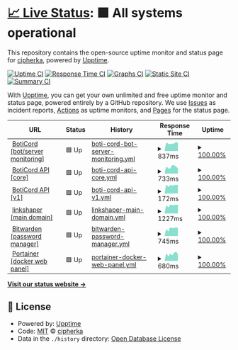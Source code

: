 # [📈 Live Status](https://uptime.sqdsh.top): <!--live status--> **🟩 All systems operational**

This repository contains the open-source uptime monitor and status page for [cipherka](https://sqdsh.top), powered by [Upptime](https://github.com/upptime/upptime).

[![Uptime CI](https://github.com/vlfz/uptime.sqdsh.top/workflows/Uptime%20CI/badge.svg)](https://github.com/vlfz/uptime.sqdsh.top/actions?query=workflow%3A%22Uptime+CI%22)
[![Response Time CI](https://github.com/vlfz/uptime.sqdsh.top/workflows/Response%20Time%20CI/badge.svg)](https://github.com/vlfz/uptime.sqdsh.top/actions?query=workflow%3A%22Response+Time+CI%22)
[![Graphs CI](https://github.com/vlfz/uptime.sqdsh.top/workflows/Graphs%20CI/badge.svg)](https://github.com/vlfz/uptime.sqdsh.top/actions?query=workflow%3A%22Graphs+CI%22)
[![Static Site CI](https://github.com/vlfz/uptime.sqdsh.top/workflows/Static%20Site%20CI/badge.svg)](https://github.com/vlfz/uptime.sqdsh.top/actions?query=workflow%3A%22Static+Site+CI%22)
[![Summary CI](https://github.com/vlfz/uptime.sqdsh.top/workflows/Summary%20CI/badge.svg)](https://github.com/vlfz/uptime.sqdsh.top/actions?query=workflow%3A%22Summary+CI%22)

With [Upptime](https://upptime.js.org), you can get your own unlimited and free uptime monitor and status page, powered entirely by a GitHub repository. We use [Issues](https://github.com/vlfz/uptime.sqdsh.top/issues) as incident reports, [Actions](https://github.com/vlfz/uptime.sqdsh.top/actions) as uptime monitors, and [Pages](https://uptime.sqdsh.top) for the status page.

<!--start: status pages-->
<!-- This summary is generated by Upptime (https://github.com/upptime/upptime) -->
<!-- Do not edit this manually, your changes will be overwritten -->
<!-- prettier-ignore -->
| URL | Status | History | Response Time | Uptime |
| --- | ------ | ------- | ------------- | ------ |
| <img alt="" src="https://favicons.githubusercontent.com/boticord.top" height="13"> [BotiCord [bot/server monitoring]](https://boticord.top) | 🟩 Up | [boti-cord-bot-server-monitoring.yml](https://github.com/vlfz/uptime.sqdsh.top/commits/HEAD/history/boti-cord-bot-server-monitoring.yml) | <details><summary><img alt="Response time graph" src="./graphs/boti-cord-bot-server-monitoring/response-time-week.png" height="20"> 837ms</summary><br><a href="https://uptime.sqdsh.top/history/boti-cord-bot-server-monitoring"><img alt="Response time 849" src="https://img.shields.io/endpoint?url=https%3A%2F%2Fraw.githubusercontent.com%2Fvlfz%2Fuptime.sqdsh.top%2FHEAD%2Fapi%2Fboti-cord-bot-server-monitoring%2Fresponse-time.json"></a><br><a href="https://uptime.sqdsh.top/history/boti-cord-bot-server-monitoring"><img alt="24-hour response time 754" src="https://img.shields.io/endpoint?url=https%3A%2F%2Fraw.githubusercontent.com%2Fvlfz%2Fuptime.sqdsh.top%2FHEAD%2Fapi%2Fboti-cord-bot-server-monitoring%2Fresponse-time-day.json"></a><br><a href="https://uptime.sqdsh.top/history/boti-cord-bot-server-monitoring"><img alt="7-day response time 837" src="https://img.shields.io/endpoint?url=https%3A%2F%2Fraw.githubusercontent.com%2Fvlfz%2Fuptime.sqdsh.top%2FHEAD%2Fapi%2Fboti-cord-bot-server-monitoring%2Fresponse-time-week.json"></a><br><a href="https://uptime.sqdsh.top/history/boti-cord-bot-server-monitoring"><img alt="30-day response time 849" src="https://img.shields.io/endpoint?url=https%3A%2F%2Fraw.githubusercontent.com%2Fvlfz%2Fuptime.sqdsh.top%2FHEAD%2Fapi%2Fboti-cord-bot-server-monitoring%2Fresponse-time-month.json"></a><br><a href="https://uptime.sqdsh.top/history/boti-cord-bot-server-monitoring"><img alt="1-year response time 849" src="https://img.shields.io/endpoint?url=https%3A%2F%2Fraw.githubusercontent.com%2Fvlfz%2Fuptime.sqdsh.top%2FHEAD%2Fapi%2Fboti-cord-bot-server-monitoring%2Fresponse-time-year.json"></a></details> | <details><summary><a href="https://uptime.sqdsh.top/history/boti-cord-bot-server-monitoring">100.00%</a></summary><a href="https://uptime.sqdsh.top/history/boti-cord-bot-server-monitoring"><img alt="All-time uptime 99.63%" src="https://img.shields.io/endpoint?url=https%3A%2F%2Fraw.githubusercontent.com%2Fvlfz%2Fuptime.sqdsh.top%2FHEAD%2Fapi%2Fboti-cord-bot-server-monitoring%2Fuptime.json"></a><br><a href="https://uptime.sqdsh.top/history/boti-cord-bot-server-monitoring"><img alt="24-hour uptime 100.00%" src="https://img.shields.io/endpoint?url=https%3A%2F%2Fraw.githubusercontent.com%2Fvlfz%2Fuptime.sqdsh.top%2FHEAD%2Fapi%2Fboti-cord-bot-server-monitoring%2Fuptime-day.json"></a><br><a href="https://uptime.sqdsh.top/history/boti-cord-bot-server-monitoring"><img alt="7-day uptime 100.00%" src="https://img.shields.io/endpoint?url=https%3A%2F%2Fraw.githubusercontent.com%2Fvlfz%2Fuptime.sqdsh.top%2FHEAD%2Fapi%2Fboti-cord-bot-server-monitoring%2Fuptime-week.json"></a><br><a href="https://uptime.sqdsh.top/history/boti-cord-bot-server-monitoring"><img alt="30-day uptime 99.63%" src="https://img.shields.io/endpoint?url=https%3A%2F%2Fraw.githubusercontent.com%2Fvlfz%2Fuptime.sqdsh.top%2FHEAD%2Fapi%2Fboti-cord-bot-server-monitoring%2Fuptime-month.json"></a><br><a href="https://uptime.sqdsh.top/history/boti-cord-bot-server-monitoring"><img alt="1-year uptime 99.63%" src="https://img.shields.io/endpoint?url=https%3A%2F%2Fraw.githubusercontent.com%2Fvlfz%2Fuptime.sqdsh.top%2FHEAD%2Fapi%2Fboti-cord-bot-server-monitoring%2Fuptime-year.json"></a></details>
| <img alt="" src="https://favicons.githubusercontent.com/api.boticord.top" height="13"> [BotiCord API [core]](https://api.boticord.top) | 🟩 Up | [boti-cord-api-core.yml](https://github.com/vlfz/uptime.sqdsh.top/commits/HEAD/history/boti-cord-api-core.yml) | <details><summary><img alt="Response time graph" src="./graphs/boti-cord-api-core/response-time-week.png" height="20"> 733ms</summary><br><a href="https://uptime.sqdsh.top/history/boti-cord-api-core"><img alt="Response time 834" src="https://img.shields.io/endpoint?url=https%3A%2F%2Fraw.githubusercontent.com%2Fvlfz%2Fuptime.sqdsh.top%2FHEAD%2Fapi%2Fboti-cord-api-core%2Fresponse-time.json"></a><br><a href="https://uptime.sqdsh.top/history/boti-cord-api-core"><img alt="24-hour response time 742" src="https://img.shields.io/endpoint?url=https%3A%2F%2Fraw.githubusercontent.com%2Fvlfz%2Fuptime.sqdsh.top%2FHEAD%2Fapi%2Fboti-cord-api-core%2Fresponse-time-day.json"></a><br><a href="https://uptime.sqdsh.top/history/boti-cord-api-core"><img alt="7-day response time 733" src="https://img.shields.io/endpoint?url=https%3A%2F%2Fraw.githubusercontent.com%2Fvlfz%2Fuptime.sqdsh.top%2FHEAD%2Fapi%2Fboti-cord-api-core%2Fresponse-time-week.json"></a><br><a href="https://uptime.sqdsh.top/history/boti-cord-api-core"><img alt="30-day response time 698" src="https://img.shields.io/endpoint?url=https%3A%2F%2Fraw.githubusercontent.com%2Fvlfz%2Fuptime.sqdsh.top%2FHEAD%2Fapi%2Fboti-cord-api-core%2Fresponse-time-month.json"></a><br><a href="https://uptime.sqdsh.top/history/boti-cord-api-core"><img alt="1-year response time 834" src="https://img.shields.io/endpoint?url=https%3A%2F%2Fraw.githubusercontent.com%2Fvlfz%2Fuptime.sqdsh.top%2FHEAD%2Fapi%2Fboti-cord-api-core%2Fresponse-time-year.json"></a></details> | <details><summary><a href="https://uptime.sqdsh.top/history/boti-cord-api-core">100.00%</a></summary><a href="https://uptime.sqdsh.top/history/boti-cord-api-core"><img alt="All-time uptime 99.98%" src="https://img.shields.io/endpoint?url=https%3A%2F%2Fraw.githubusercontent.com%2Fvlfz%2Fuptime.sqdsh.top%2FHEAD%2Fapi%2Fboti-cord-api-core%2Fuptime.json"></a><br><a href="https://uptime.sqdsh.top/history/boti-cord-api-core"><img alt="24-hour uptime 100.00%" src="https://img.shields.io/endpoint?url=https%3A%2F%2Fraw.githubusercontent.com%2Fvlfz%2Fuptime.sqdsh.top%2FHEAD%2Fapi%2Fboti-cord-api-core%2Fuptime-day.json"></a><br><a href="https://uptime.sqdsh.top/history/boti-cord-api-core"><img alt="7-day uptime 100.00%" src="https://img.shields.io/endpoint?url=https%3A%2F%2Fraw.githubusercontent.com%2Fvlfz%2Fuptime.sqdsh.top%2FHEAD%2Fapi%2Fboti-cord-api-core%2Fuptime-week.json"></a><br><a href="https://uptime.sqdsh.top/history/boti-cord-api-core"><img alt="30-day uptime 99.92%" src="https://img.shields.io/endpoint?url=https%3A%2F%2Fraw.githubusercontent.com%2Fvlfz%2Fuptime.sqdsh.top%2FHEAD%2Fapi%2Fboti-cord-api-core%2Fuptime-month.json"></a><br><a href="https://uptime.sqdsh.top/history/boti-cord-api-core"><img alt="1-year uptime 99.98%" src="https://img.shields.io/endpoint?url=https%3A%2F%2Fraw.githubusercontent.com%2Fvlfz%2Fuptime.sqdsh.top%2FHEAD%2Fapi%2Fboti-cord-api-core%2Fuptime-year.json"></a></details>
| <img alt="" src="https://favicons.githubusercontent.com/api.boticord.top" height="13"> [BotiCord API [v1]](https://api.boticord.top/v1) | 🟩 Up | [boti-cord-api-v1.yml](https://github.com/vlfz/uptime.sqdsh.top/commits/HEAD/history/boti-cord-api-v1.yml) | <details><summary><img alt="Response time graph" src="./graphs/boti-cord-api-v1/response-time-week.png" height="20"> 172ms</summary><br><a href="https://uptime.sqdsh.top/history/boti-cord-api-v1"><img alt="Response time 337" src="https://img.shields.io/endpoint?url=https%3A%2F%2Fraw.githubusercontent.com%2Fvlfz%2Fuptime.sqdsh.top%2FHEAD%2Fapi%2Fboti-cord-api-v1%2Fresponse-time.json"></a><br><a href="https://uptime.sqdsh.top/history/boti-cord-api-v1"><img alt="24-hour response time 121" src="https://img.shields.io/endpoint?url=https%3A%2F%2Fraw.githubusercontent.com%2Fvlfz%2Fuptime.sqdsh.top%2FHEAD%2Fapi%2Fboti-cord-api-v1%2Fresponse-time-day.json"></a><br><a href="https://uptime.sqdsh.top/history/boti-cord-api-v1"><img alt="7-day response time 172" src="https://img.shields.io/endpoint?url=https%3A%2F%2Fraw.githubusercontent.com%2Fvlfz%2Fuptime.sqdsh.top%2FHEAD%2Fapi%2Fboti-cord-api-v1%2Fresponse-time-week.json"></a><br><a href="https://uptime.sqdsh.top/history/boti-cord-api-v1"><img alt="30-day response time 167" src="https://img.shields.io/endpoint?url=https%3A%2F%2Fraw.githubusercontent.com%2Fvlfz%2Fuptime.sqdsh.top%2FHEAD%2Fapi%2Fboti-cord-api-v1%2Fresponse-time-month.json"></a><br><a href="https://uptime.sqdsh.top/history/boti-cord-api-v1"><img alt="1-year response time 337" src="https://img.shields.io/endpoint?url=https%3A%2F%2Fraw.githubusercontent.com%2Fvlfz%2Fuptime.sqdsh.top%2FHEAD%2Fapi%2Fboti-cord-api-v1%2Fresponse-time-year.json"></a></details> | <details><summary><a href="https://uptime.sqdsh.top/history/boti-cord-api-v1">100.00%</a></summary><a href="https://uptime.sqdsh.top/history/boti-cord-api-v1"><img alt="All-time uptime 94.24%" src="https://img.shields.io/endpoint?url=https%3A%2F%2Fraw.githubusercontent.com%2Fvlfz%2Fuptime.sqdsh.top%2FHEAD%2Fapi%2Fboti-cord-api-v1%2Fuptime.json"></a><br><a href="https://uptime.sqdsh.top/history/boti-cord-api-v1"><img alt="24-hour uptime 100.00%" src="https://img.shields.io/endpoint?url=https%3A%2F%2Fraw.githubusercontent.com%2Fvlfz%2Fuptime.sqdsh.top%2FHEAD%2Fapi%2Fboti-cord-api-v1%2Fuptime-day.json"></a><br><a href="https://uptime.sqdsh.top/history/boti-cord-api-v1"><img alt="7-day uptime 100.00%" src="https://img.shields.io/endpoint?url=https%3A%2F%2Fraw.githubusercontent.com%2Fvlfz%2Fuptime.sqdsh.top%2FHEAD%2Fapi%2Fboti-cord-api-v1%2Fuptime-week.json"></a><br><a href="https://uptime.sqdsh.top/history/boti-cord-api-v1"><img alt="30-day uptime 99.92%" src="https://img.shields.io/endpoint?url=https%3A%2F%2Fraw.githubusercontent.com%2Fvlfz%2Fuptime.sqdsh.top%2FHEAD%2Fapi%2Fboti-cord-api-v1%2Fuptime-month.json"></a><br><a href="https://uptime.sqdsh.top/history/boti-cord-api-v1"><img alt="1-year uptime 94.24%" src="https://img.shields.io/endpoint?url=https%3A%2F%2Fraw.githubusercontent.com%2Fvlfz%2Fuptime.sqdsh.top%2FHEAD%2Fapi%2Fboti-cord-api-v1%2Fuptime-year.json"></a></details>
| <img alt="" src="https://favicons.githubusercontent.com/sqdsh.top" height="13"> [linkshaper [main domain]](https://sqdsh.top) | 🟩 Up | [linkshaper-main-domain.yml](https://github.com/vlfz/uptime.sqdsh.top/commits/HEAD/history/linkshaper-main-domain.yml) | <details><summary><img alt="Response time graph" src="./graphs/linkshaper-main-domain/response-time-week.png" height="20"> 1227ms</summary><br><a href="https://uptime.sqdsh.top/history/linkshaper-main-domain"><img alt="Response time 1221" src="https://img.shields.io/endpoint?url=https%3A%2F%2Fraw.githubusercontent.com%2Fvlfz%2Fuptime.sqdsh.top%2FHEAD%2Fapi%2Flinkshaper-main-domain%2Fresponse-time.json"></a><br><a href="https://uptime.sqdsh.top/history/linkshaper-main-domain"><img alt="24-hour response time 962" src="https://img.shields.io/endpoint?url=https%3A%2F%2Fraw.githubusercontent.com%2Fvlfz%2Fuptime.sqdsh.top%2FHEAD%2Fapi%2Flinkshaper-main-domain%2Fresponse-time-day.json"></a><br><a href="https://uptime.sqdsh.top/history/linkshaper-main-domain"><img alt="7-day response time 1227" src="https://img.shields.io/endpoint?url=https%3A%2F%2Fraw.githubusercontent.com%2Fvlfz%2Fuptime.sqdsh.top%2FHEAD%2Fapi%2Flinkshaper-main-domain%2Fresponse-time-week.json"></a><br><a href="https://uptime.sqdsh.top/history/linkshaper-main-domain"><img alt="30-day response time 1221" src="https://img.shields.io/endpoint?url=https%3A%2F%2Fraw.githubusercontent.com%2Fvlfz%2Fuptime.sqdsh.top%2FHEAD%2Fapi%2Flinkshaper-main-domain%2Fresponse-time-month.json"></a><br><a href="https://uptime.sqdsh.top/history/linkshaper-main-domain"><img alt="1-year response time 1221" src="https://img.shields.io/endpoint?url=https%3A%2F%2Fraw.githubusercontent.com%2Fvlfz%2Fuptime.sqdsh.top%2FHEAD%2Fapi%2Flinkshaper-main-domain%2Fresponse-time-year.json"></a></details> | <details><summary><a href="https://uptime.sqdsh.top/history/linkshaper-main-domain">100.00%</a></summary><a href="https://uptime.sqdsh.top/history/linkshaper-main-domain"><img alt="All-time uptime 100.00%" src="https://img.shields.io/endpoint?url=https%3A%2F%2Fraw.githubusercontent.com%2Fvlfz%2Fuptime.sqdsh.top%2FHEAD%2Fapi%2Flinkshaper-main-domain%2Fuptime.json"></a><br><a href="https://uptime.sqdsh.top/history/linkshaper-main-domain"><img alt="24-hour uptime 100.00%" src="https://img.shields.io/endpoint?url=https%3A%2F%2Fraw.githubusercontent.com%2Fvlfz%2Fuptime.sqdsh.top%2FHEAD%2Fapi%2Flinkshaper-main-domain%2Fuptime-day.json"></a><br><a href="https://uptime.sqdsh.top/history/linkshaper-main-domain"><img alt="7-day uptime 100.00%" src="https://img.shields.io/endpoint?url=https%3A%2F%2Fraw.githubusercontent.com%2Fvlfz%2Fuptime.sqdsh.top%2FHEAD%2Fapi%2Flinkshaper-main-domain%2Fuptime-week.json"></a><br><a href="https://uptime.sqdsh.top/history/linkshaper-main-domain"><img alt="30-day uptime 100.00%" src="https://img.shields.io/endpoint?url=https%3A%2F%2Fraw.githubusercontent.com%2Fvlfz%2Fuptime.sqdsh.top%2FHEAD%2Fapi%2Flinkshaper-main-domain%2Fuptime-month.json"></a><br><a href="https://uptime.sqdsh.top/history/linkshaper-main-domain"><img alt="1-year uptime 100.00%" src="https://img.shields.io/endpoint?url=https%3A%2F%2Fraw.githubusercontent.com%2Fvlfz%2Fuptime.sqdsh.top%2FHEAD%2Fapi%2Flinkshaper-main-domain%2Fuptime-year.json"></a></details>
| <img alt="" src="https://favicons.githubusercontent.com/vault.sqdsh.top" height="13"> [Bitwarden [password manager]](https://vault.sqdsh.top) | 🟩 Up | [bitwarden-password-manager.yml](https://github.com/vlfz/uptime.sqdsh.top/commits/HEAD/history/bitwarden-password-manager.yml) | <details><summary><img alt="Response time graph" src="./graphs/bitwarden-password-manager/response-time-week.png" height="20"> 745ms</summary><br><a href="https://uptime.sqdsh.top/history/bitwarden-password-manager"><img alt="Response time 702" src="https://img.shields.io/endpoint?url=https%3A%2F%2Fraw.githubusercontent.com%2Fvlfz%2Fuptime.sqdsh.top%2FHEAD%2Fapi%2Fbitwarden-password-manager%2Fresponse-time.json"></a><br><a href="https://uptime.sqdsh.top/history/bitwarden-password-manager"><img alt="24-hour response time 598" src="https://img.shields.io/endpoint?url=https%3A%2F%2Fraw.githubusercontent.com%2Fvlfz%2Fuptime.sqdsh.top%2FHEAD%2Fapi%2Fbitwarden-password-manager%2Fresponse-time-day.json"></a><br><a href="https://uptime.sqdsh.top/history/bitwarden-password-manager"><img alt="7-day response time 745" src="https://img.shields.io/endpoint?url=https%3A%2F%2Fraw.githubusercontent.com%2Fvlfz%2Fuptime.sqdsh.top%2FHEAD%2Fapi%2Fbitwarden-password-manager%2Fresponse-time-week.json"></a><br><a href="https://uptime.sqdsh.top/history/bitwarden-password-manager"><img alt="30-day response time 702" src="https://img.shields.io/endpoint?url=https%3A%2F%2Fraw.githubusercontent.com%2Fvlfz%2Fuptime.sqdsh.top%2FHEAD%2Fapi%2Fbitwarden-password-manager%2Fresponse-time-month.json"></a><br><a href="https://uptime.sqdsh.top/history/bitwarden-password-manager"><img alt="1-year response time 702" src="https://img.shields.io/endpoint?url=https%3A%2F%2Fraw.githubusercontent.com%2Fvlfz%2Fuptime.sqdsh.top%2FHEAD%2Fapi%2Fbitwarden-password-manager%2Fresponse-time-year.json"></a></details> | <details><summary><a href="https://uptime.sqdsh.top/history/bitwarden-password-manager">100.00%</a></summary><a href="https://uptime.sqdsh.top/history/bitwarden-password-manager"><img alt="All-time uptime 100.00%" src="https://img.shields.io/endpoint?url=https%3A%2F%2Fraw.githubusercontent.com%2Fvlfz%2Fuptime.sqdsh.top%2FHEAD%2Fapi%2Fbitwarden-password-manager%2Fuptime.json"></a><br><a href="https://uptime.sqdsh.top/history/bitwarden-password-manager"><img alt="24-hour uptime 100.00%" src="https://img.shields.io/endpoint?url=https%3A%2F%2Fraw.githubusercontent.com%2Fvlfz%2Fuptime.sqdsh.top%2FHEAD%2Fapi%2Fbitwarden-password-manager%2Fuptime-day.json"></a><br><a href="https://uptime.sqdsh.top/history/bitwarden-password-manager"><img alt="7-day uptime 100.00%" src="https://img.shields.io/endpoint?url=https%3A%2F%2Fraw.githubusercontent.com%2Fvlfz%2Fuptime.sqdsh.top%2FHEAD%2Fapi%2Fbitwarden-password-manager%2Fuptime-week.json"></a><br><a href="https://uptime.sqdsh.top/history/bitwarden-password-manager"><img alt="30-day uptime 100.00%" src="https://img.shields.io/endpoint?url=https%3A%2F%2Fraw.githubusercontent.com%2Fvlfz%2Fuptime.sqdsh.top%2FHEAD%2Fapi%2Fbitwarden-password-manager%2Fuptime-month.json"></a><br><a href="https://uptime.sqdsh.top/history/bitwarden-password-manager"><img alt="1-year uptime 100.00%" src="https://img.shields.io/endpoint?url=https%3A%2F%2Fraw.githubusercontent.com%2Fvlfz%2Fuptime.sqdsh.top%2FHEAD%2Fapi%2Fbitwarden-password-manager%2Fuptime-year.json"></a></details>
| <img alt="" src="https://favicons.githubusercontent.com/portainer.sqdsh.top" height="13"> [Portainer [docker web panel]](https://portainer.sqdsh.top) | 🟩 Up | [portainer-docker-web-panel.yml](https://github.com/vlfz/uptime.sqdsh.top/commits/HEAD/history/portainer-docker-web-panel.yml) | <details><summary><img alt="Response time graph" src="./graphs/portainer-docker-web-panel/response-time-week.png" height="20"> 680ms</summary><br><a href="https://uptime.sqdsh.top/history/portainer-docker-web-panel"><img alt="Response time 657" src="https://img.shields.io/endpoint?url=https%3A%2F%2Fraw.githubusercontent.com%2Fvlfz%2Fuptime.sqdsh.top%2FHEAD%2Fapi%2Fportainer-docker-web-panel%2Fresponse-time.json"></a><br><a href="https://uptime.sqdsh.top/history/portainer-docker-web-panel"><img alt="24-hour response time 664" src="https://img.shields.io/endpoint?url=https%3A%2F%2Fraw.githubusercontent.com%2Fvlfz%2Fuptime.sqdsh.top%2FHEAD%2Fapi%2Fportainer-docker-web-panel%2Fresponse-time-day.json"></a><br><a href="https://uptime.sqdsh.top/history/portainer-docker-web-panel"><img alt="7-day response time 680" src="https://img.shields.io/endpoint?url=https%3A%2F%2Fraw.githubusercontent.com%2Fvlfz%2Fuptime.sqdsh.top%2FHEAD%2Fapi%2Fportainer-docker-web-panel%2Fresponse-time-week.json"></a><br><a href="https://uptime.sqdsh.top/history/portainer-docker-web-panel"><img alt="30-day response time 657" src="https://img.shields.io/endpoint?url=https%3A%2F%2Fraw.githubusercontent.com%2Fvlfz%2Fuptime.sqdsh.top%2FHEAD%2Fapi%2Fportainer-docker-web-panel%2Fresponse-time-month.json"></a><br><a href="https://uptime.sqdsh.top/history/portainer-docker-web-panel"><img alt="1-year response time 657" src="https://img.shields.io/endpoint?url=https%3A%2F%2Fraw.githubusercontent.com%2Fvlfz%2Fuptime.sqdsh.top%2FHEAD%2Fapi%2Fportainer-docker-web-panel%2Fresponse-time-year.json"></a></details> | <details><summary><a href="https://uptime.sqdsh.top/history/portainer-docker-web-panel">100.00%</a></summary><a href="https://uptime.sqdsh.top/history/portainer-docker-web-panel"><img alt="All-time uptime 100.00%" src="https://img.shields.io/endpoint?url=https%3A%2F%2Fraw.githubusercontent.com%2Fvlfz%2Fuptime.sqdsh.top%2FHEAD%2Fapi%2Fportainer-docker-web-panel%2Fuptime.json"></a><br><a href="https://uptime.sqdsh.top/history/portainer-docker-web-panel"><img alt="24-hour uptime 100.00%" src="https://img.shields.io/endpoint?url=https%3A%2F%2Fraw.githubusercontent.com%2Fvlfz%2Fuptime.sqdsh.top%2FHEAD%2Fapi%2Fportainer-docker-web-panel%2Fuptime-day.json"></a><br><a href="https://uptime.sqdsh.top/history/portainer-docker-web-panel"><img alt="7-day uptime 100.00%" src="https://img.shields.io/endpoint?url=https%3A%2F%2Fraw.githubusercontent.com%2Fvlfz%2Fuptime.sqdsh.top%2FHEAD%2Fapi%2Fportainer-docker-web-panel%2Fuptime-week.json"></a><br><a href="https://uptime.sqdsh.top/history/portainer-docker-web-panel"><img alt="30-day uptime 100.00%" src="https://img.shields.io/endpoint?url=https%3A%2F%2Fraw.githubusercontent.com%2Fvlfz%2Fuptime.sqdsh.top%2FHEAD%2Fapi%2Fportainer-docker-web-panel%2Fuptime-month.json"></a><br><a href="https://uptime.sqdsh.top/history/portainer-docker-web-panel"><img alt="1-year uptime 100.00%" src="https://img.shields.io/endpoint?url=https%3A%2F%2Fraw.githubusercontent.com%2Fvlfz%2Fuptime.sqdsh.top%2FHEAD%2Fapi%2Fportainer-docker-web-panel%2Fuptime-year.json"></a></details>

<!--end: status pages-->

[**Visit our status website →**](https://uptime.sqdsh.top)

## 📄 License

- Powered by: [Upptime](https://github.com/upptime/upptime)
- Code: [MIT](./LICENSE) © [cipherka](https://sqdsh.top)
- Data in the `./history` directory: [Open Database License](https://opendatacommons.org/licenses/odbl/1-0/)
